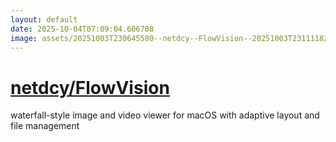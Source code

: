```yaml
---
layout: default
date: 2025-10-04T07:09:04.606708
image: assets/20251003T230645580--netdcy--FlowVision--20251003T231111820--cropped.png
---
```


# [netdcy/FlowVision](https://github.com/netdcy/FlowVision)

waterfall-style image and video viewer for macOS with adaptive layout and file management
